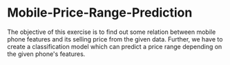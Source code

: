 # Mobile-Price-Range-Prediction
The objective of this exercise is to find out some relation between mobile phone features and its selling price from the given data. Further, we have to create a classification model which can predict a price range depending on the given phone's features.
